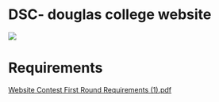# DSC- douglas college website
![](https://user-images.githubusercontent.com/56495213/107109711-5f657600-67f7-11eb-8b91-b6ab75085a8f.PNG)
# Requirements
[Website Contest First Round Requirements (1).pdf](https://github.com/developer-jiheui/DSCwebsite/files/5936312/Website.Contest.First.Round.Requirements.1.pdf)

